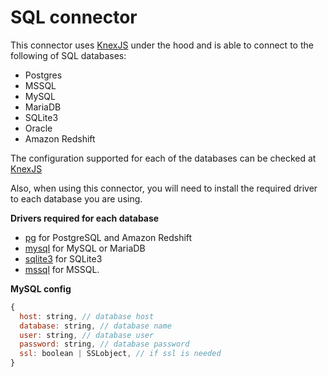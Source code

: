 # SQL connector

This connector uses [KnexJS](http://knexjs.org/#Installation-client) under the hood and is able to connect to the following of SQL databases:
- Postgres
- MSSQL
- MySQL
- MariaDB
- SQLite3
- Oracle
- Amazon Redshift

The configuration supported for each of the databases can be checked at [KnexJS](http://knexjs.org/#Installation-client)

Also, when using this connector, you will need to install the required driver to each database you are using.

**Drivers required for each database**
- [pg](https://github.com/brianc/node-postgres) for PostgreSQL and Amazon Redshift
- [mysql](https://github.com/felixge/node-mysql) for MySQL or MariaDB
- [sqlite3](https://github.com/mapbox/node-sqlite3) for SQLite3
- [mssql](https://github.com/patriksimek/node-mssql) for MSSQL.

**MySQL config**

```js  
{
  host: string, // database host
  database: string, // database name
  user: string, // database user
  password: string, // database password
  ssl: boolean | SSLobject, // if ssl is needed
}
```